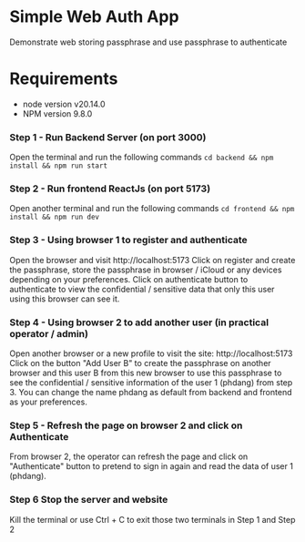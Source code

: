 # Simple Web Auth App
Demonstrate web storing passphrase and use passphrase to authenticate

# Requirements
+ node version v20.14.0
+ NPM version 9.8.0

### Step 1 - Run Backend Server (on port 3000)
Open the terminal and run the following commands
``cd backend && npm install && npm run start``

### Step 2 - Run frontend ReactJs (on port 5173)
Open another terminal and run the following commands
``cd frontend && npm install && npm run dev``

### Step 3 - Using browser 1 to register and authenticate
Open the browser and visit http://localhost:5173
Click on register and create the passphrase, store the passphrase
in browser / iCloud or any devices depending on your preferences.
Click on authenticate button to authenticate to view the confidential / sensitive data
that only this user using this browser can see it.

### Step 4 - Using browser 2 to add another user (in practical operator / admin)
Open another browser or a new profile to visit the site:  http://localhost:5173
Click on the button "Add User B" to create the passphrase on another browser and 
this user B from this new browser to use this passphrase to see the confidential / sensitive information
of the user 1 (phdang) from step 3. You can change the name phdang as default from backend and frontend as your preferences.

### Step 5 - Refresh the page on browser 2 and click on Authenticate
From browser 2, the operator can refresh the page and click on "Authenticate" button to pretend
to sign in again and read the data of user 1 (phdang).

### Step 6 Stop the server and website
Kill the terminal or use Ctrl + C to exit those two terminals in Step 1 and Step 2


